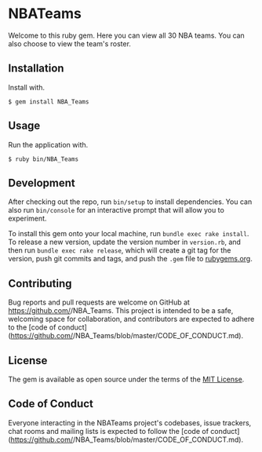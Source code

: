 # NBATeams

Welcome to this ruby gem. Here you can view all 30 NBA teams. You can also choose to view the team's roster.

## Installation

Install with.

    $ gem install NBA_Teams
  
## Usage
    
Run the application with.
    
    $ ruby bin/NBA_Teams


    
## Development

After checking out the repo, run `bin/setup` to install dependencies. You can also run `bin/console` for an interactive prompt that will allow you to experiment.

To install this gem onto your local machine, run `bundle exec rake install`. To release a new version, update the version number in `version.rb`, and then run `bundle exec rake release`, which will create a git tag for the version, push git commits and tags, and push the `.gem` file to [rubygems.org](https://rubygems.org).

## Contributing

Bug reports and pull requests are welcome on GitHub at https://github.com/<github username>/NBA_Teams. This project is intended to be a safe, welcoming space for collaboration, and contributors are expected to adhere to the [code of conduct](https://github.com/<github username>/NBA_Teams/blob/master/CODE_OF_CONDUCT.md).


## License

The gem is available as open source under the terms of the [MIT License](https://opensource.org/licenses/MIT).

## Code of Conduct

Everyone interacting in the NBATeams project's codebases, issue trackers, chat rooms and mailing lists is expected to follow the [code of conduct](https://github.com/<github username>/NBA_Teams/blob/master/CODE_OF_CONDUCT.md).
